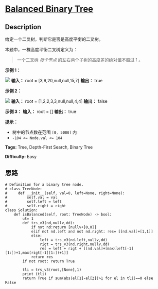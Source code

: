 # [Balanced Binary Tree][title]

## Description

给定一个二叉树，判断它是否是高度平衡的二叉树。

本题中，一棵高度平衡二叉树定义为：

> 一个二叉树 _每个节点_ 的左右两个子树的高度差的绝对值不超过 1 。

**示例 1：**

![](https://assets.leetcode.com/uploads/2020/10/06/balance_1.jpg)
            **输入：** root = [3,9,20,null,null,15,7]    **输出：** true    

**示例 2：**

![](https://assets.leetcode.com/uploads/2020/10/06/balance_2.jpg)
            **输入：** root = [1,2,2,3,3,null,null,4,4]    **输出：** false    

**示例 3：**
            **输入：** root = []    **输出：** true    

**提示：**

  * 树中的节点数在范围 `[0, 5000]` 内
  * `-104 <= Node.val <= 104`


**Tags:** Tree, Depth-First Search, Binary Tree

**Difficulty:** Easy

## 思路

``` python3
# Definition for a binary tree node.
# class TreeNode:
#     def __init__(self, val=0, left=None, right=None):
#         self.val = val
#         self.left = left
#         self.right = right
class Solution:
    def isBalanced(self, root: TreeNode) -> bool:
        ut= 1
        def trs_v3(nd,nullv,dd):
            if not nd:return [nullv+[0,0]]
            elif not nd.left and not nd.right: res= [[nd.val]+[1,1]] 
            else:
                left = trs_v3(nd.left,nullv,dd)
                rigt = trs_v3(nd.right,nullv,dd)
                res = left + rigt + [[nd.val]+[max(left[-1][1:])+1,max(rigt[-1][1:])+1]] 
            return res        
        if not root: return True
        
        tli = trs_v3(root,[None],1)
        print (tli)
        return True if sum(abs(el[1]-el[2])>1 for el in tli)==0 else False   
```

[title]: https://leetcode-cn.com/problems/balanced-binary-tree
